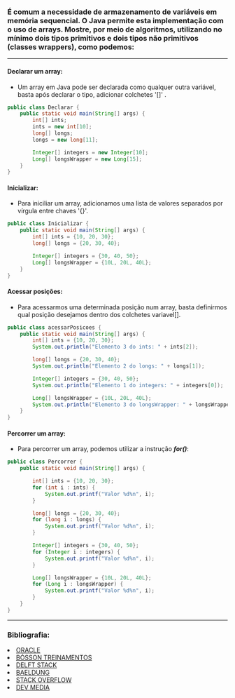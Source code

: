 ### É comum a necessidade de armazenamento de variáveis em memória sequencial. O Java permite esta implementação com o uso de arrays. Mostre, por meio de algoritmos, utilizando no mínimo dois tipos primitivos e dois tipos não primitivos (classes wrappers), como podemos:

---

#### Declarar um array:

- Um array em Java pode ser declarada como qualquer outra variável, basta após declarar o tipo, adicionar colchetes '[]'
  .

````java
public class Declarar {
    public static void main(String[] args) {
        int[] ints;
        ints = new int[10];
        long[] longs;
        longs = new long[11];

        Integer[] integers = new Integer[10];
        Long[] longsWrapper = new Long[15];
    }
}
````

#### Inicializar:

- Para iniciliar um array, adicionamos uma lista de valores separados por vírgula entre chaves '{}'.

````java
public class Inicializar {
    public static void main(String[] args) {
        int[] ints = {10, 20, 30};
        long[] longs = {20, 30, 40};

        Integer[] integers = {30, 40, 50};
        Long[] longsWrapper = {10L, 20L, 40L};
    }
}
````

#### Acessar posições:

- Para acessarmos uma determinada posição num array, basta definirmos qual posição desejamos dentro dos colchetes
  variavel[].

````java
public class acessarPosicoes {
    public static void main(String[] args) {
        int[] ints = {10, 20, 30};
        System.out.println("Elemento 3 do ints: " + ints[2]);

        long[] longs = {20, 30, 40};
        System.out.println("Elemento 2 do longs: " + longs[1]);

        Integer[] integers = {30, 40, 50};
        System.out.println("Elemento 1 do integers: " + integers[0]);

        Long[] longsWrapper = {10L, 20L, 40L};
        System.out.println("Elemento 3 do longsWrapper: " + longsWrapper[2]);
    }
}
````

#### Percorrer um array:

- Para percorrer um array, podemos utilizar a instrução <i><b>for()</b></i>:

````java
public class Percorrer {
    public static void main(String[] args) {

        int[] ints = {10, 20, 30};
        for (int i : ints) {
            System.out.printf("Valor %d%n", i);
        }

        long[] longs = {20, 30, 40};
        for (long i : longs) {
            System.out.printf("Valor %d%n", i);
        }

        Integer[] integers = {30, 40, 50};
        for (Integer i : integers) {
            System.out.printf("Valor %d%n", i);
        }

        Long[] longsWrapper = {10L, 20L, 40L};
        for (Long i : longsWrapper) {
            System.out.printf("Valor %d%n", i);
        }
    }
}
````

---

### Bibliografia:

<li><a href="https://docs.oracle.com/javase/specs/jls/se8/html/jls-10.html#jls-10.6">ORACLE</a></li>
<li><a href="http://www.bosontreinamentos.com.br/java/como-acessar-os-elementos-de-um-array-unidimensional-em-java/#:~:text=Os%20elementos%20em%20um%20array,10%20%2D1%20%3D%20%C3%ADndice%209.">BÓSSON TREINAMENTOS</a></li>
<li><a href="https://www.delftstack.com/pt/howto/java/how-to-initialize-an-array-in-java/">DELFT STACK</a></li>
<li><a href="https://www.baeldung.com/java-initialize-array">BAELDUNG</a></li>
<li><a href="https://stackoverflow.com/questions/1938101/how-to-initialize-an-array-in-java">STACK OVERFLOW</a></li>
<li><a href="https://www.devmedia.com.br/trabalhando-com-arrays-em-java/25530">DEV MEDIA</a></li>
